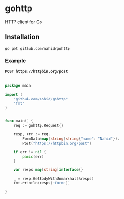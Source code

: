 # gohttp
HTTP client for Go

## Installation

```
go get github.com/nahid/gohttp
```

### Example

#### `POST https://httpbin.org/post`

```go

package main

import (
	"github.com/nahid/gohttp"
	"fmt"
)


func main() {
	req := gohttp.Request{}

	resp, err := req.
		FormData(map[string]string{"name": "Nahid"}).
		Post("https://httpbin.org/post")

	if err != nil {
		panic(err)
	}

	var resps map[string]interface{}

	_ = resp.GetBodyWithUnmarshal(&resps)
	fmt.Println(resps["form"])

}
```
